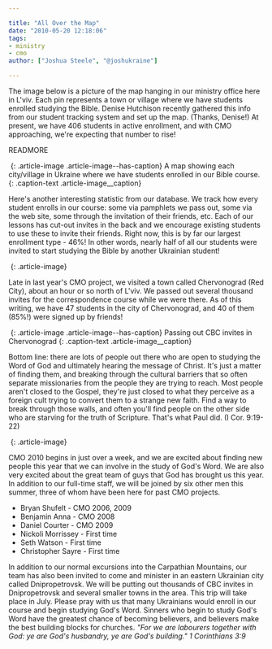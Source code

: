 ```yaml
---

title: "All Over the Map"
date: "2010-05-20 12:18:06"
tags:
- ministry
- cmo
author: ["Joshua Steele", "@joshukraine"]

---
```


The image below is a picture of the map hanging in our ministry office here in L'viv. Each pin represents a town or village where we have students enrolled studying the Bible. Denise Hutchison recently gathered this info from our student tracking system and set up the map. (Thanks, Denise!) At present, we have 406 students in active enrollment, and with CMO approaching, we're expecting that number to rise!

READMORE

<a href="//d21yo20tm8bmc2.cloudfront.net/2010/05/cbc-map.jpg"><img class="size-medium wp-image-988" title="cbc-map" src="//d21yo20tm8bmc2.cloudfront.net/2010/05/cbc-map-300x204.jpg" alt="" /></a>
{: .article-image .article-image--has-caption}
A map showing each city/village in Ukraine where we have students enrolled in our Bible course.
{: .caption-text .article-image__caption}

Here's another interesting statistic from our database. We track how every student enrolls in our course: some via pamphlets we pass out, some via the web site, some through the invitation of their friends, etc. Each of our lessons has cut-out invites in the back and we encourage existing students to use these to invite their friends. Right now, this is by far our largest enrollment type - 46%! In other words, nearly half of all our students were invited to start studying the Bible by another Ukrainian student!

<a href="//d21yo20tm8bmc2.cloudfront.net/2010/05/lesson-spread-trans.jpg"><img class="size-medium wp-image-994 aligncenter" title="lesson-spread-trans" src="//d21yo20tm8bmc2.cloudfront.net/2010/05/lesson-spread-trans-300x206.jpg" alt="" /></a>
{: .article-image}

Late in last year's CMO project, we visited a town called Chervonograd (Red City), about an hour or so north of L'viv. We passed out several thousand invites for the correspondence course while we were there. As of this writing, we have 47 students in the city of Chervonograd, and 40 of them (85%!) were signed up by friends!


<a href="//d21yo20tm8bmc2.cloudfront.net/2010/05/cmo2009_20090730_0082.jpg"><img class="size-medium wp-image-989" title="cmo2009_20090730_0082" src="//d21yo20tm8bmc2.cloudfront.net/2010/05/cmo2009_20090730_0082-300x225.jpg" alt="" /></a>
{: .article-image .article-image--has-caption}
Passing out CBC invites in Chervonograd
{: .caption-text .article-image__caption}

Bottom line: there are lots of people out there who are open to studying the Word of God and ultimately hearing the message of Christ. It's just a matter of finding them, and breaking through the cultural barriers that so often separate missionaries from the people they are trying to reach. Most people aren't closed to the Gospel, they're just closed to what they perceive as a foreign cult trying to convert them to a strange new faith. Find a way to break through those walls, and often you'll find people on the other side who are starving for the truth of Scripture. That's what Paul did. (I Cor. 9:19-22)

<a href="//d21yo20tm8bmc2.cloudfront.net/2010/05/cmo_logo_2010_w156.png"><img class="size-full wp-image-991 aligncenter" title="cmo_logo_2010_w156" src="//d21yo20tm8bmc2.cloudfront.net/2010/05/cmo_logo_2010_w156.png" alt="" /></a>
{: .article-image}

CMO 2010 begins in just over a week, and we are excited about finding new people this year that we can involve in the study of God's Word. We are also very excited about the great team of guys that God has brought us this year. In addition to our full-time staff, we will be joined by six other men this summer, three of whom have been here for past CMO projects.

* Bryan Shufelt - CMO 2006, 2009
* Benjamin Anna - CMO 2008
* Daniel Courter - CMO 2009
* Nickoli Morrissey - First time
* Seth Watson - First time
* Christopher Sayre - First time

In addition to our normal excursions into the Carpathian Mountains, our team has also been invited to come and minister in an eastern Ukrainian city called Dnipropetrovsk. We will be putting out thousands of CBC invites in Dnipropetrovsk and several smaller towns in the area. This trip will take place in July. Please pray with us that many Ukrainians would enroll in our course and begin studying God's Word. Sinners who begin to study God's Word have the greatest chance of becoming believers, and believers make the best building blocks for churches. *"For we are labourers together with God: ye are God's husbandry, ye are God's building." 1 Corinthians 3:9*
